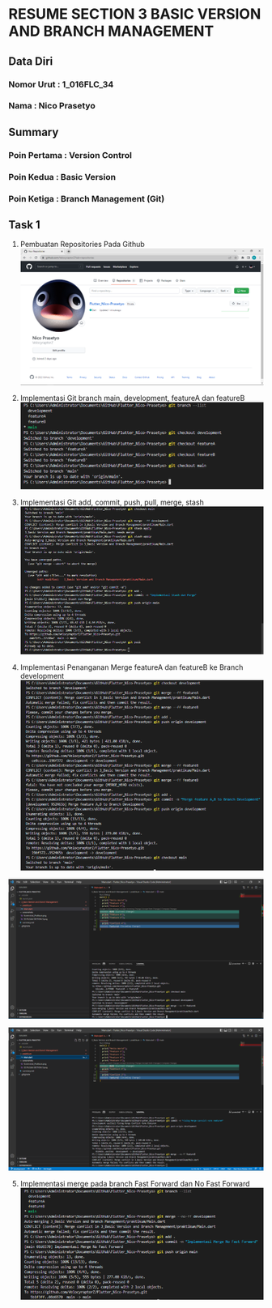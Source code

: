 # RESUME SECTION 3 BASIC VERSION AND BRANCH MANAGEMENT

## Data Diri
### Nomor Urut  : 1_016FLC_34
### Nama        : Nico Prasetyo

## Summary
### Poin Pertama : Version Control
### Poin Kedua   : Basic Version
### Poin Ketiga  : Branch Management (Git)

## Task 1
1. Pembuatan Repositories Pada Github
![Test](screenshots/Screenshot_Pembuatan%20Repositories.png)

2. Implementasi Git branch main, development, featureA dan featureB
![Test](screenshots/Screenshot_Implementasi%20Penggunaan%20Branch.png)

3. Implementasi Git add, commit, push, pull, merge, stash
![Test](screenshots/Screenshot_Implementasi%20Git%20push%20pull%20stash%20dan%20merge.png)

4. Implementasi Penanganan Merge featureA dan featureB ke Branch development
![Test](screenshots/Screenshot_Implementasi%20Merge%20feature%20A%20dan%20B%20To%20Branch%20Development.png)

![Test](screenshots/Screenshot_Penanganan%20Conflict%20Merge%20from%20featureA%20to%20development.png)

![Test](screenshots/Screenshot_Penanganan%20Conflict%20Merge%20from%20featureB%20to%20development.png)

5. Implementasi merge pada branch Fast Forward dan No Fast Forward 
![Test](screenshots/Screenshot_Implementasi%20Merge%20No%20Fast%20Forward%20(Development%20Branch%20To%20Main).png)